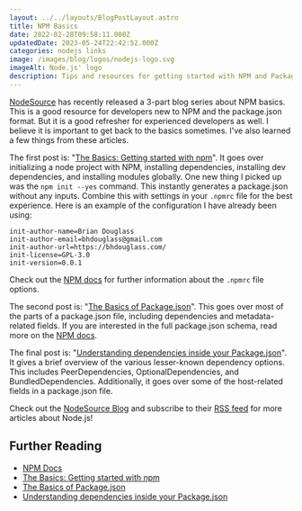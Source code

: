 ```yaml
---
layout: ../../layouts/BlogPostLayout.astro
title: NPM Basics
date: 2022-02-28T09:58:11.000Z
updatedDate: 2023-05-24T22:42:52.000Z
categories: nodejs links
image: /images/blog/logos/nodejs-logo.svg
imageAlt: Node.js' logo
description: Tips and resources for getting started with NPM and Package.json.
---
```


[NodeSource](https://nodesource.com/) has recently released a 3-part blog series
about NPM basics. This is a good resource for developers new to NPM and the package.json
format. But it is a good refresher for experienced developers as well. I believe
it is important to get back to the basics sometimes. I've also learned a few things
from these articles.

The first post is: "[The Basics: Getting started with npm](https://nodesource.com/blog/the-basics-getting-started-with-npm)".
It goes over initializing a node project with NPM, installing dependencies, installing
dev dependencies, and installing modules globally. One new thing I picked up was the
`npm init --yes` command. This instantly generates a package.json without any inputs.
Combine this with settings in your `.npmrc` file for the best experience. Here is an example
of the configuration I have already been using:

```plaintext
init-author-name=Brian Douglass
init-author-email=bhdouglass@gmail.com
init-author-url=https://bhdouglass.com/
init-license=GPL-3.0
init-version=0.0.1
```

Check out the [NPM docs](https://docs.npmjs.com/cli/v10/using-npm/config#init-author-email)
for further information about the `.npmrc` file options.

The second post is: "[The Basics of Package.json](https://nodesource.com/blog/the-basics-of-package-json)".
This goes over most of the parts of a package.json file, including dependencies
and metadata-related fields. If you are interested in the full package.json schema,
read more on the [NPM docs](https://docs.npmjs.com/cli/v10/configuring-npm/package-json).

The final post is: "[Understanding dependencies inside your Package.json](https://nodesource.com/blog/understanding-dependencies-inside-your-packagejson)".
It gives a brief overview of the various lesser-known dependency options. This includes
PeerDependencies, OptionalDependencies, and BundledDependencies. Additionally,
it goes over some of the host-related fields in a package.json file.

Check out the [NodeSource Blog](https://nodesource.com/blog) and subscribe to their
[RSS feed](https://nodesource.com/blog/rss) for more articles about Node.js!

## Further Reading

- [NPM Docs](https://docs.npmjs.com/)
- [The Basics: Getting started with npm](https://nodesource.com/blog/the-basics-getting-started-with-npm)
- [The Basics of Package.json](https://nodesource.com/blog/the-basics-of-package-json)
- [Understanding dependencies inside your Package.json](https://nodesource.com/blog/understanding-dependencies-inside-your-packagejson)
